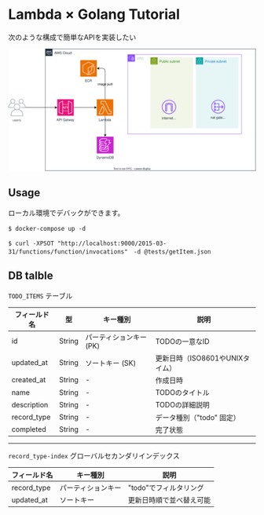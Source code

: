 

# Lambda × Golang Tutorial 

次のような構成で簡単なAPIを実装したい

![img](./assets/aws.drawio.svg)


## Usage

ローカル環境でデバックができます。

```shell
$ docker-compose up -d 
```

```shell
$ curl -XPSOT "http://localhost:9000/2015-03-31/functions/function/invocations"　-d @tests/getItem.json
```


## DB talble

`TODO_ITEMS` テーブル

| フィールド名   | 型       | キー種別       | 説明                         |
|----------------|----------|----------------|------------------------------|
| id             | String   | パーティションキー (PK) | TODOの一意なID              |
| updated_at     | String   | ソートキー (SK)        | 更新日時（ISO8601やUNIXタイム）|
| created_at     | String   | -              | 作成日時                     |
| name           | String   | -              | TODOのタイトル               |
| description    | String   | -              | TODOの詳細説明               |
| record_type    | String   | -              | データ種別（"todo" 固定）   |
| completed    | String   | -              | 完了状態  |

---

`record_type-index` グローバルセカンダリインデックス

| フィールド名   | キー種別           | 説明                         |
|----------------|--------------------|------------------------------|
| record_type    | パーティションキー | "todo"でフィルタリング       |
| updated_at     | ソートキー         | 更新日時順で並べ替え可能     |